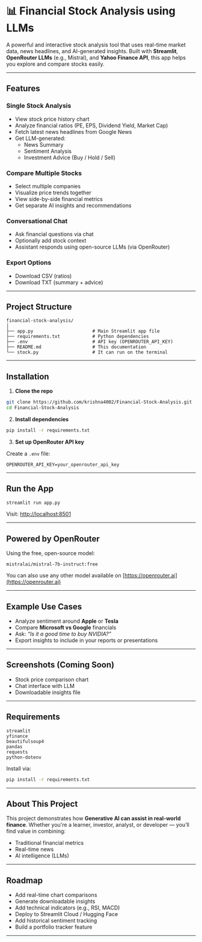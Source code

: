 # 📊 Financial Stock Analysis using LLMs

A powerful and interactive stock analysis tool that uses real-time market data, news headlines, and AI-generated insights. Built with **Streamlit**, **OpenRouter LLMs** (e.g., Mistral), and **Yahoo Finance API**, this app helps you explore and compare stocks easily.

---

## Features

### Single Stock Analysis
- View stock price history chart
- Analyze financial ratios (PE, EPS, Dividend Yield, Market Cap)
- Fetch latest news headlines from Google News
- Get LLM-generated:
  - News Summary
  - Sentiment Analysis
  - Investment Advice (Buy / Hold / Sell)

### Compare Multiple Stocks
- Select multiple companies
- Visualize price trends together
- View side-by-side financial metrics
- Get separate AI insights and recommendations

### Conversational Chat
- Ask financial questions via chat
- Optionally add stock context
- Assistant responds using open-source LLMs (via OpenRouter)

### Export Options
- Download CSV (ratios)
- Download TXT (summary + advice)

---

## Project Structure

```
financial-stock-analysis/
│
├── app.py                      # Main Streamlit app file
├── requirements.txt            # Python dependencies
├── .env                        # API key (OPENROUTER_API_KEY)
├── README.md                   # This documentation
└── stock.py                    # It can run on the terminal
```    


---

## Installation

1. **Clone the repo**
```bash
git clone https://github.com/krishna4002/Financial-Stock-Analysis.git
cd Financial-Stock-Analysis
```

2. **Install dependencies**
```bash
pip install -r requirements.txt
```

3. **Set up OpenRouter API key**

Create a `.env` file:
```
OPENROUTER_API_KEY=your_openrouter_api_key
```

---

## Run the App

```bash
streamlit run app.py
```

Visit: [http://localhost:8501](http://localhost:8501)

---

## Powered by OpenRouter

Using the free, open-source model:
```
mistralai/mistral-7b-instruct:free
```

You can also use any other model available on [https://openrouter.ai](https://openrouter.ai)

---

## Example Use Cases

- Analyze sentiment around **Apple** or **Tesla**
- Compare **Microsoft vs Google** financials
- Ask: _“Is it a good time to buy NVIDIA?”_
- Export insights to include in your reports or presentations

---

## Screenshots (Coming Soon)

- Stock price comparison chart
- Chat interface with LLM
- Downloadable insights file

---

## Requirements

```
streamlit
yfinance
beautifulsoup4
pandas
requests
python-dotenv
```

Install via:

```bash
pip install -r requirements.txt
```

---

## About This Project

This project demonstrates how **Generative AI can assist in real-world finance**. Whether you're a learner, investor, analyst, or developer — you’ll find value in combining:
- Traditional financial metrics
- Real-time news
- AI intelligence (LLMs)

---

## Roadmap

- Add real-time chart comparisons
- Generate downloadable insights
- Add technical indicators (e.g., RSI, MACD)
- Deploy to Streamlit Cloud / Hugging Face
- Add historical sentiment tracking
- Build a portfolio tracker feature

---
